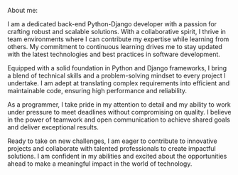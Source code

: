 About me:

I am a dedicated back-end Python-Django developer with a passion for crafting robust and scalable solutions. With a collaborative spirit, I thrive in team environments where I can contribute my expertise while learning from others. My commitment to continuous learning drives me to stay updated with the latest technologies and best practices in software development.

Equipped with a solid foundation in Python and Django frameworks, I bring a blend of technical skills and a problem-solving mindset to every project I undertake. I am adept at translating complex requirements into efficient and maintainable code, ensuring high performance and reliability.

As a programmer, I take pride in my attention to detail and my ability to work under pressure to meet deadlines without compromising on quality. I believe in the power of teamwork and open communication to achieve shared goals and deliver exceptional results.

Ready to take on new challenges, I am eager to contribute to innovative projects and collaborate with talented professionals to create impactful solutions. I am confident in my abilities and excited about the opportunities ahead to make a meaningful impact in the world of technology.
